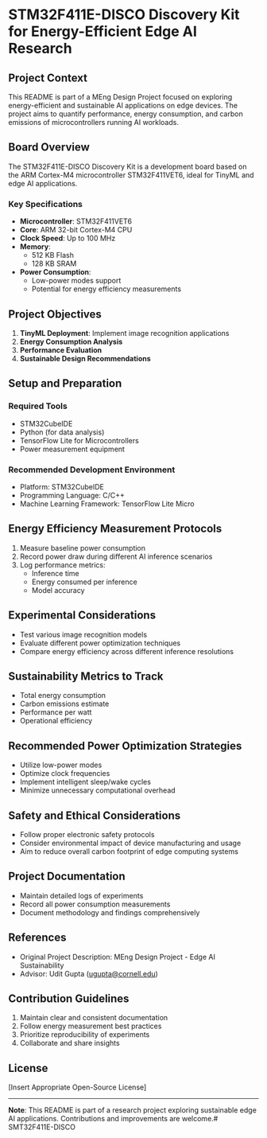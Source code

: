 # STM32F411E-DISCO Discovery Kit for Energy-Efficient Edge AI Research

## Project Context
This README is part of a MEng Design Project focused on exploring energy-efficient and sustainable AI applications on edge devices. The project aims to quantify performance, energy consumption, and carbon emissions of microcontrollers running AI workloads.

## Board Overview
The STM32F411E-DISCO Discovery Kit is a development board based on the ARM Cortex-M4 microcontroller STM32F411VET6, ideal for TinyML and edge AI applications.

### Key Specifications
- **Microcontroller**: STM32F411VET6
- **Core**: ARM 32-bit Cortex-M4 CPU
- **Clock Speed**: Up to 100 MHz
- **Memory**: 
  - 512 KB Flash
  - 128 KB SRAM
- **Power Consumption**: 
  - Low-power modes support
  - Potential for energy efficiency measurements

## Project Objectives
1. **TinyML Deployment**: Implement image recognition applications
2. **Energy Consumption Analysis**
3. **Performance Evaluation**
4. **Sustainable Design Recommendations**

## Setup and Preparation
### Required Tools
- STM32CubeIDE
- Python (for data analysis)
- TensorFlow Lite for Microcontrollers
- Power measurement equipment

### Recommended Development Environment
- Platform: STM32CubeIDE
- Programming Language: C/C++
- Machine Learning Framework: TensorFlow Lite Micro

## Energy Efficiency Measurement Protocols
1. Measure baseline power consumption
2. Record power draw during different AI inference scenarios
3. Log performance metrics:
   - Inference time
   - Energy consumed per inference
   - Model accuracy

## Experimental Considerations
- Test various image recognition models
- Evaluate different power optimization techniques
- Compare energy efficiency across different inference resolutions

## Sustainability Metrics to Track
- Total energy consumption
- Carbon emissions estimate
- Performance per watt
- Operational efficiency

## Recommended Power Optimization Strategies
- Utilize low-power modes
- Optimize clock frequencies
- Implement intelligent sleep/wake cycles
- Minimize unnecessary computational overhead

## Safety and Ethical Considerations
- Follow proper electronic safety protocols
- Consider environmental impact of device manufacturing and usage
- Aim to reduce overall carbon footprint of edge computing systems

## Project Documentation
- Maintain detailed logs of experiments
- Record all power consumption measurements
- Document methodology and findings comprehensively

## References
- Original Project Description: MEng Design Project - Edge AI Sustainability
- Advisor: Udit Gupta (ugupta@cornell.edu)

## Contribution Guidelines
1. Maintain clear and consistent documentation
2. Follow energy measurement best practices
3. Prioritize reproducibility of experiments
4. Collaborate and share insights

## License
[Insert Appropriate Open-Source License]

---

**Note**: This README is part of a research project exploring sustainable edge AI applications. Contributions and improvements are welcome.# SMT32F411E-DISCO

